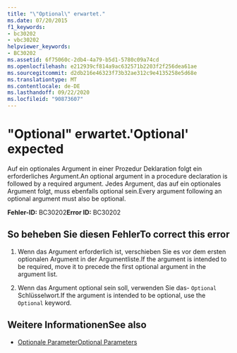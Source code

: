 ```yaml
---
title: "\"Optional\" erwartet."
ms.date: 07/20/2015
f1_keywords:
- bc30202
- vbc30202
helpviewer_keywords:
- BC30202
ms.assetid: 6f75060c-2db4-4a79-b5d1-5780c09a74cd
ms.openlocfilehash: e212939cf814a9ac632571b2203f2f256dea61ae
ms.sourcegitcommit: d2db216e46323f73b32ae312c9e4135258e5d68e
ms.translationtype: MT
ms.contentlocale: de-DE
ms.lasthandoff: 09/22/2020
ms.locfileid: "90873607"
---
```

# <a name="optional-expected"></a><span data-ttu-id="70701-102">"Optional" erwartet.</span><span class="sxs-lookup"><span data-stu-id="70701-102">'Optional' expected</span></span>

<span data-ttu-id="70701-103">Auf ein optionales Argument in einer Prozedur Deklaration folgt ein erforderliches Argument.</span><span class="sxs-lookup"><span data-stu-id="70701-103">An optional argument in a procedure declaration is followed by a required argument.</span></span> <span data-ttu-id="70701-104">Jedes Argument, das auf ein optionales Argument folgt, muss ebenfalls optional sein.</span><span class="sxs-lookup"><span data-stu-id="70701-104">Every argument following an optional argument must also be optional.</span></span>  
  
 <span data-ttu-id="70701-105">**Fehler-ID:** BC30202</span><span class="sxs-lookup"><span data-stu-id="70701-105">**Error ID:** BC30202</span></span>  
  
## <a name="to-correct-this-error"></a><span data-ttu-id="70701-106">So beheben Sie diesen Fehler</span><span class="sxs-lookup"><span data-stu-id="70701-106">To correct this error</span></span>  
  
1. <span data-ttu-id="70701-107">Wenn das Argument erforderlich ist, verschieben Sie es vor dem ersten optionalen Argument in der Argumentliste.</span><span class="sxs-lookup"><span data-stu-id="70701-107">If the argument is intended to be required, move it to precede the first optional argument in the argument list.</span></span>  
  
2. <span data-ttu-id="70701-108">Wenn das Argument optional sein soll, verwenden Sie das- `Optional` Schlüsselwort.</span><span class="sxs-lookup"><span data-stu-id="70701-108">If the argument is intended to be optional, use the `Optional` keyword.</span></span>  
  
## <a name="see-also"></a><span data-ttu-id="70701-109">Weitere Informationen</span><span class="sxs-lookup"><span data-stu-id="70701-109">See also</span></span>

- [<span data-ttu-id="70701-110">Optionale Parameter</span><span class="sxs-lookup"><span data-stu-id="70701-110">Optional Parameters</span></span>](../../programming-guide/language-features/procedures/optional-parameters.md)
